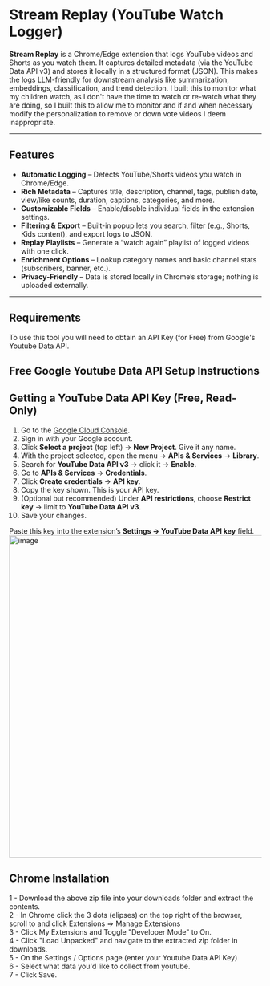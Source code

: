 # Stream Replay (YouTube Watch Logger)

**Stream Replay** is a Chrome/Edge extension that logs YouTube videos and Shorts as you watch them. It captures detailed metadata (via the YouTube Data API v3) and stores it locally in a structured format (JSON). This makes the logs LLM-friendly for downstream analysis like summarization, embeddings, classification, and trend detection. I built this to monitor what my children watch, as I don't have the time to watch or re-watch what they are doing, so I built this to allow me to monitor and if and when necessary modify the personalization to remove or down vote videos I deem inappropriate. 

---

## Features

- **Automatic Logging** – Detects YouTube/Shorts videos you watch in Chrome/Edge.  
- **Rich Metadata** – Captures title, description, channel, tags, publish date, view/like counts, duration, captions, categories, and more.  
- **Customizable Fields** – Enable/disable individual fields in the extension settings.  
- **Filtering & Export** – Built-in popup lets you search, filter (e.g., Shorts, Kids content), and export logs to JSON.  
- **Replay Playlists** – Generate a “watch again” playlist of logged videos with one click.  
- **Enrichment Options** – Lookup category names and basic channel stats (subscribers, banner, etc.).  
- **Privacy-Friendly** – Data is stored locally in Chrome’s storage; nothing is uploaded externally.  

---
## Requirements
To use this tool you will need to obtain an API Key (for Free) from Google's Youtube Data API.

## Free Google Youtube Data API Setup Instructions
## Getting a YouTube Data API Key (Free, Read-Only)

1. Go to the [Google Cloud Console](https://console.cloud.google.com/).  
2. Sign in with your Google account.  
3. Click **Select a project** (top left) → **New Project**. Give it any name.  
4. With the project selected, open the menu → **APIs & Services** → **Library**.  
5. Search for **YouTube Data API v3** → click it → **Enable**.  
6. Go to **APIs & Services** → **Credentials**.  
7. Click **Create credentials** → **API key**.  
8. Copy the key shown. This is your API key.  
9. (Optional but recommended) Under **API restrictions**, choose **Restrict key** → limit to **YouTube Data API v3**.  
10. Save your changes.  

Paste this key into the extension’s **Settings → YouTube Data API key** field.
<img width="1829" height="643" alt="image" src="https://github.com/user-attachments/assets/ac3adf0c-9c2a-4417-8189-15f3ab468317" />


## Chrome Installation
1 - Download the above zip file into your downloads folder and extract the contents.   
2 - In Chrome click the 3 dots (elipses) on the top right of the browser, scroll to and click Extensions => Manage Extensions  
3 - Click My Extensions and Toggle "Developer Mode" to On.  
4 - Click "Load Unpacked" and navigate to the extracted zip folder in downloads.   
5 - On the Settings / Options page (enter your Youtube Data API Key)  
6 - Select what data you'd like to collect from youtube.    
7 - Click Save.  












